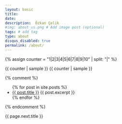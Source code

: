 ```yaml
---
layout: basic
title: 
date: 
description:  Özkan Çelik
#img: about_us.png # Add image post (optional)
tags: # add tag
type: about
disqus_disabled: true
permalink: /about/
---
```




{% assign counter = "1|2|3|4|5|6|7|8|9|10" | split: "|" %}

{{ counter | sample }}
{{ counter | sample }}

{% comment %}
<ul>
  {% for post in site.posts %}
    <li>
      <a href="{{ post.url }}">{{ post.title }}</a>
      {{ post.excerpt }}
    </li>
  {% endfor %}
</ul>


{% endcomment %}

{{ page.next.title }}
